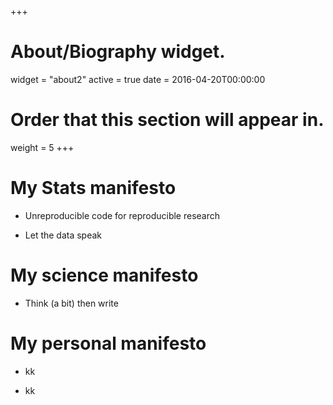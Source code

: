 +++
# About/Biography widget.
widget = "about2"
active = true
date = 2016-04-20T00:00:00
# Order that this section will appear in.
weight = 5
+++

# My Stats manifesto

* Unreproducible code for reproducible research

* Let the data speak 

# My science manifesto

* Think (a bit) then write  

# My personal manifesto

* kk

* kk
